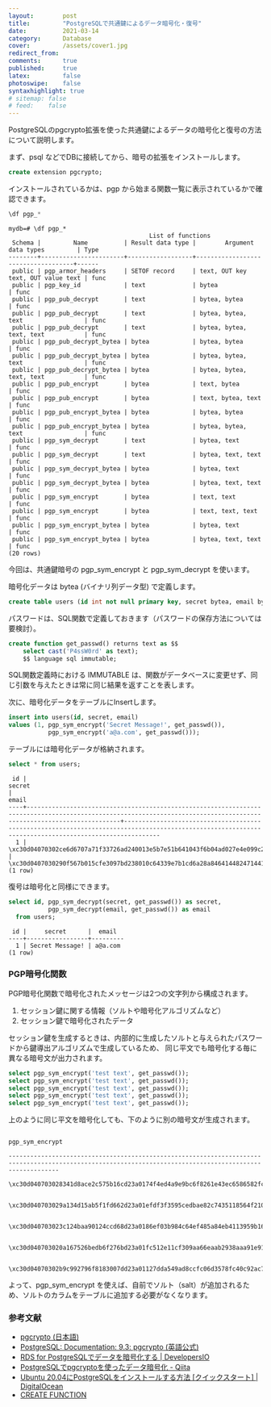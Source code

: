 ```yaml
---
layout:        post
title:         "PostgreSQLで共通鍵によるデータ暗号化・復号"
date:          2021-03-14
category:      Database
cover:         /assets/cover1.jpg
redirect_from:
comments:      true
published:     true
latex:         false
photoswipe:    false
syntaxhighlight: true
# sitemap: false
# feed:    false
---
```


PostgreSQLのpgcrypto拡張を使った共通鍵によるデータの暗号化と復号の方法について説明します。

まず、psql などでDBに接続してから、暗号の拡張をインストールします。

```sql
create extension pgcrypto;
```

インストールされているかは、pgp から始まる関数一覧に表示されているかで確認できます。

```sql
\df pgp_*
```

```psql
mydb=# \df pgp_*
                                       List of functions
 Schema |         Name          | Result data type |        Argument data types         | Type
--------+-----------------------+------------------+------------------------------------+------
 public | pgp_armor_headers     | SETOF record     | text, OUT key text, OUT value text | func
 public | pgp_key_id            | text             | bytea                              | func
 public | pgp_pub_decrypt       | text             | bytea, bytea                       | func
 public | pgp_pub_decrypt       | text             | bytea, bytea, text                 | func
 public | pgp_pub_decrypt       | text             | bytea, bytea, text, text           | func
 public | pgp_pub_decrypt_bytea | bytea            | bytea, bytea                       | func
 public | pgp_pub_decrypt_bytea | bytea            | bytea, bytea, text                 | func
 public | pgp_pub_decrypt_bytea | bytea            | bytea, bytea, text, text           | func
 public | pgp_pub_encrypt       | bytea            | text, bytea                        | func
 public | pgp_pub_encrypt       | bytea            | text, bytea, text                  | func
 public | pgp_pub_encrypt_bytea | bytea            | bytea, bytea                       | func
 public | pgp_pub_encrypt_bytea | bytea            | bytea, bytea, text                 | func
 public | pgp_sym_decrypt       | text             | bytea, text                        | func
 public | pgp_sym_decrypt       | text             | bytea, text, text                  | func
 public | pgp_sym_decrypt_bytea | bytea            | bytea, text                        | func
 public | pgp_sym_decrypt_bytea | bytea            | bytea, text, text                  | func
 public | pgp_sym_encrypt       | bytea            | text, text                         | func
 public | pgp_sym_encrypt       | bytea            | text, text, text                   | func
 public | pgp_sym_encrypt_bytea | bytea            | bytea, text                        | func
 public | pgp_sym_encrypt_bytea | bytea            | bytea, text, text                  | func
(20 rows)
```

今回は、共通鍵暗号の pgp_sym_encrypt と pgp_sym_decrypt を使います。

暗号化データは bytea (バイナリ列データ型) で定義します。

```sql
create table users (id int not null primary key, secret bytea, email bytea);
```

パスワードは、SQL関数で定義しておきます（パスワードの保存方法については要検討）。

```sql
create function get_passwd() returns text as $$
    select cast('P4ssW0rd' as text);
    $$ language sql immutable;
```

SQL関数定義時における IMMUTABLE は、関数がデータベースに変更せず、同じ引数を与えたときは常に同じ結果を返すことを表します。

次に、暗号化データをテーブルにInsertします。

```sql
insert into users(id, secret, email)
values (1, pgp_sym_encrypt('Secret Message!', get_passwd()), 
           pgp_sym_encrypt('a@a.com', get_passwd()));
```

テーブルには暗号化データが格納されます。

```sql
select * from users;
```

```psql
 id |                                                                                secret                                                                                |                                                                        email
----+----------------------------------------------------------------------------------------------------------------------------------------------------------------------+------------------------------------------------------------------------------------------------------------------------------------------------------
  1 | \xc30d04070302ce6d6707a71f33726ad240013e5b7e51b641043f6b04ad027e4e099c2a4210c8b7759d331d78c532ce6d0caeed398389b90bee11e365fcd5501d5bccb5a752bfe55be3697958455ea9e38b | \xc30d0407030290f567b015cfe3097bd238010c64339e7b1cd6a28a8464144824714416f38b51d1686d678365ba9ac1f672664ede989a21a15320f5c5c6ea9bd3b7047e70798cb2fc58
(1 row)
```

復号は暗号化と同様にできます。

```sql
select id, pgp_sym_decrypt(secret, get_passwd()) as secret, 
           pgp_sym_decrypt(email, get_passwd()) as email
  from users;
```

```psql
 id |     secret      |  email
----+-----------------+---------
  1 | Secret Message! | a@a.com
(1 row)
```


### PGP暗号化関数

PGP暗号化関数で暗号化されたメッセージは2つの文字列から構成されます。

1. セッション鍵に関する情報（ソルトや暗号化アルゴリズムなど）
2. セッション鍵で暗号化されたデータ

セッション鍵を生成するときは、内部的に生成したソルトと与えられたパスワードから鍵導出アルゴリズムで生成しているため、
同じ平文でも暗号化する毎に異なる暗号文が出力されます。


```sql
select pgp_sym_encrypt('test text', get_passwd());
select pgp_sym_encrypt('test text', get_passwd());
select pgp_sym_encrypt('test text', get_passwd());
select pgp_sym_encrypt('test text', get_passwd());
select pgp_sym_encrypt('test text', get_passwd());
```

上のように同じ平文を暗号化しても、下のように別の暗号文が生成されます。

```psql
                                                                     pgp_sym_encrypt

----------------------------------------------------------------------------------------------------------------------------------------------------------
 \xc30d040703028341d8ace2c575b16cd23a0174f4ed4a9e9bc6f8261e43ec6586582fc3ae07a42cb861c9fd64e80c85573f4ffb8b032d8cf41ad5d25b953f461545238dc1e13619efccfec5

 \xc30d040703029a134d15ab5f1fd662d23a01efdf3f3595cedbae82c7435118564f21043bbfbb4b363a2508f8147d139a30cd058ba748237f2f7c714707ca322f6894e72776f710db8bfae0

 \xc30d040703023c124baa90124ccd68d23a0186ef03b984c64ef485a84eb4113959b163bf23c774ff03615079eb492f086028856649961a51174cc758a3e2c232d8a7d25f11a57caff3d630

 \xc30d040703020a167526bedb6f276bd23a01fc512e11cf309aa66eaab2938aaa91e911251db020cbb7df23da823bbade50e8b02820643e550fd910404c15e25457bb6c4eef6a69f6b5af6a

 \xc30d04070302b9c992796f8183007dd23a01127dda549ad8ccfc06d3578fc40c92ac74b1799f9ac6c2671811e4e6dfba7589a579832f03158045b4eddf6ced0a3ab2fb601b770801666717
```

よって、pgp_sym_encrypt を使えば、自前でソルト（salt）が追加されるため、ソルトのカラムをテーブルに追加する必要がなくなります。


### 参考文献

- [pgcrypto (日本語)](https://www.postgresql.jp/document/9.4/html/pgcrypto.html)
- [PostgreSQL: Documentation: 9.3: pgcrypto (英語公式)](https://www.postgresql.org/docs/9.3/pgcrypto.html)
- [RDS for PostgreSQLでデータを暗号化する \| DevelopersIO](https://dev.classmethod.jp/articles/data-encryption-on-rds-for-postgresql/)
- [PostgreSQLでpgcryptoを使ったデータ暗号化 - Qiita](https://qiita.com/niharu/items/f812ca3ba924ed94eefd)
- [Ubuntu 20.04にPostgreSQLをインストールする方法 \[クイックスタート\] \| DigitalOcean](https://www.digitalocean.com/community/tutorials/how-to-install-postgresql-on-ubuntu-20-04-quickstart-ja)
- [CREATE FUNCTION](https://www.postgresql.jp/document/9.2/html/sql-createfunction.html)
